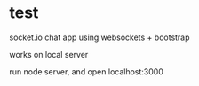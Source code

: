 # test
socket.io chat app using websockets + bootstrap

works on local server

run node server, and open localhost:3000
